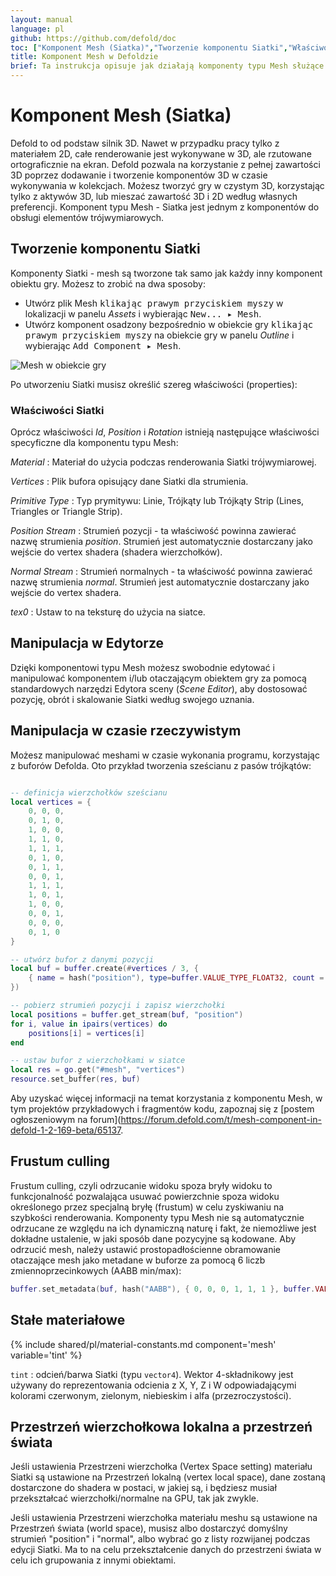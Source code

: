 ```yaml
---
layout: manual
language: pl
github: https://github.com/defold/doc
toc: ["Komponent Mesh (Siatka)","Tworzenie komponentu Siatki","Właściwości Siatki","Manipulacja w Edytorze","Manipulacja w czasie rzeczywistym","Stałe materiałowe","Przestrzeń wierzchołkowa lokalna a przestrzeń świata"]
title: Komponent Mesh w Defoldzie
brief: Ta instrukcja opisuje jak działają komponenty typu Mesh służące do wyśweitlania obiektów 3D.
---
```


# Komponent Mesh (Siatka)

Defold to od podstaw silnik 3D. Nawet w przypadku pracy tylko z materiałem 2D, całe renderowanie jest wykonywane w 3D, ale rzutowane ortograficznie na ekran. Defold pozwala na korzystanie z pełnej zawartości 3D poprzez dodawanie i tworzenie komponentów 3D w czasie wykonywania w kolekcjach. Możesz tworzyć gry w czystym 3D, korzystając tylko z aktywów 3D, lub mieszać zawartość 3D i 2D według własnych preferencji. Komponent typu Mesh - Siatka jest jednym z komponentów do obsługi elementów trójwymiarowych.

## Tworzenie komponentu Siatki

Komponenty Siatki - mesh są tworzone tak samo jak każdy inny komponent obiektu gry. Możesz to zrobić na dwa sposoby:

- Utwórz plik Mesh <kbd>klikając prawym przyciskiem myszy</kbd> w lokalizacji w panelu *Assets* i wybierając <kbd>New... ▸ Mesh</kbd>.
- Utwórz komponent osadzony bezpośrednio w obiekcie gry <kbd>klikając prawym przyciskiem myszy</kbd> na obiekcie gry w panelu *Outline* i wybierając <kbd>Add Component ▸ Mesh</kbd>.

![Mesh w obiekcie gry](/manuals/images/mesh/mesh.png)

Po utworzeniu Siatki musisz określić szereg właściwości (properties):

### Właściwości Siatki

Oprócz właściwości *Id*, *Position* i *Rotation* istnieją następujące właściwości specyficzne dla komponentu typu Mesh:

*Material*
: Materiał do użycia podczas renderowania Siatki trójwymiarowej.

*Vertices*
: Plik bufora opisujący dane Siatki dla strumienia.

*Primitive Type*
: Typ prymitywu: Linie, Trójkąty lub Trójkąty Strip (Lines, Triangles or Triangle Strip).

*Position Stream*
: Strumień pozycji - ta właściwość powinna zawierać nazwę strumienia *position*. Strumień jest automatycznie dostarczany jako wejście do vertex shadera (shadera wierzchołków).

*Normal Stream*
: Strumień normalnych - ta właściwość powinna zawierać nazwę strumienia *normal*. Strumień jest automatycznie dostarczany jako wejście do vertex shadera.

*tex0*
: Ustaw to na teksturę do użycia na siatce.

## Manipulacja w Edytorze

Dzięki komponentowi typu Mesh możesz swobodnie edytować i manipulować komponentem i/lub otaczającym obiektem gry za pomocą standardowych narzędzi Edytora sceny (*Scene Editor*), aby dostosować pozycję, obrót i skalowanie Siatki według swojego uznania.

## Manipulacja w czasie rzeczywistym

Możesz manipulować meshami w czasie wykonania programu, korzystając z buforów Defolda. Oto przykład tworzenia sześcianu z pasów trójkątów:

```Lua

-- definicja wierzchołków sześcianu
local vertices = {
	0, 0, 0,
	0, 1, 0,
	1, 0, 0,
	1, 1, 0,
	1, 1, 1,
	0, 1, 0,
	0, 1, 1,
	0, 0, 1,
	1, 1, 1,
	1, 0, 1,
	1, 0, 0,
	0, 0, 1,
	0, 0, 0,
	0, 1, 0
}

-- utwórz bufor z danymi pozycji
local buf = buffer.create(#vertices / 3, {
	{ name = hash("position"), type=buffer.VALUE_TYPE_FLOAT32, count = 3 }
})

-- pobierz strumień pozycji i zapisz wierzchołki
local positions = buffer.get_stream(buf, "position")
for i, value in ipairs(vertices) do
	positions[i] = vertices[i]
end

-- ustaw bufor z wierzchołkami w siatce
local res = go.get("#mesh", "vertices")
resource.set_buffer(res, buf)
```

Aby uzyskać więcej informacji na temat korzystania z komponentu Mesh, w tym projektów przykładowych i fragmentów kodu, zapoznaj się z [postem ogłoszeniowym na forum](https://forum.defold.com/t/mesh-component-in-defold-1-2-169-beta/65137.

## Frustum culling

Frustum culling, czyli odrzucanie widoku spoza bryły widoku to funkcjonalność pozwalająca usuwać powierzchnie spoza widoku określonego przez specjalną bryłę (frustum) w celu zyskiwaniu na szybkości renderowania. Komponenty typu Mesh nie są automatycznie odrzucane ze względu na ich dynamiczną naturę i fakt, że niemożliwe jest dokładne ustalenie, w jaki sposób dane pozycyjne są kodowane. Aby odrzucić mesh, należy ustawić prostopadłościenne obramowanie otaczające mesh jako metadane w buforze za pomocą 6 liczb zmiennoprzecinkowych (AABB min/max):

```lua
buffer.set_metadata(buf, hash("AABB"), { 0, 0, 0, 1, 1, 1 }, buffer.VALUE_TYPE_FLOAT32)
```

## Stałe materiałowe

{% include shared/pl/material-constants.md component='mesh' variable='tint' %}

`tint`
: odcień/barwa Siatki (typu `vector4`). Wektor 4-składnikowy jest używany do reprezentowania odcienia z X, Y, Z i W odpowiadającymi kolorami czerwonym, zielonym, niebieskim i alfa (przezroczystości).

## Przestrzeń wierzchołkowa lokalna a przestrzeń świata
Jeśli ustawienia Przestrzeni wierzchołka (Vertex Space setting) materiału Siatki są ustawione na Przestrzeń lokalną (vertex local space), dane zostaną dostarczone do shadera w postaci, w jakiej są, i będziesz musiał przekształcać wierzchołki/normalne na GPU, tak jak zwykle.

Jeśli ustawienia Przestrzeni wierzchołka materiału meshu są ustawione na Przestrzeń świata (world space), musisz albo dostarczyć domyślny strumień "position" i "normal", albo wybrać go z listy rozwijanej podczas edycji Siatki. Ma to na celu przekształcenie danych do przestrzeni świata w celu ich grupowania z innymi obiektami.
